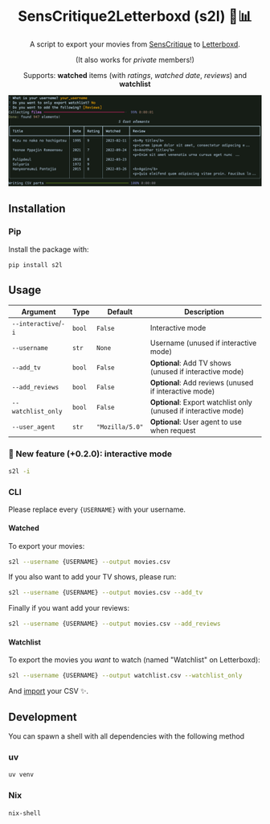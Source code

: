 <div align="center">

# SensCritique2Letterboxd (s2l) 🍿📊

A script to export your movies from [SensCritique](https://senscritique.com) to [Letterboxd](https://letterboxd.com).

(It also works for _private_ members!)

Supports: <b>watched</b> items (with <i>ratings</i>, <i>watched date</i>, <i>reviews</i>) and <b>watchlist</b>

![Screenshot](assets/screenshot.png)

</div>

## Installation

### Pip

Install the package with:

```bash
pip install s2l
```

## Usage

| Argument             | Type   | Default         | Description                                                      |
| -------------------- | ------ | --------------- | ---------------------------------------------------------------- |
| `--interactive`/`-i` | `bool` | `False`         | Interactive mode                                                 |
| `--username`         | `str`  | `None`          | Username (unused if interactive mode)                            |
| `--add_tv`           | `bool` | `False`         | **Optional**: Add TV shows (unused if interactive mode)          |
| `--add_reviews`      | `bool` | `False`         | **Optional**: Add reviews (unused if interactive mode)           |
| `--watchlist_only`   | `bool` | `False`         | **Optional**: Export watchlist only (unused if interactive mode) |
| `--user_agent`       | `str`  | `"Mozilla/5.0"` | **Optional**: User agent to use when request                     |

### 🌟 New feature (+0.2.0): interactive mode

```bash
s2l -i
```

### CLI

Please replace every `{USERNAME}` with your username.

#### Watched

To export your movies:

```bash
s2l --username {USERNAME} --output movies.csv
```

If you also want to add your TV shows, please run:

```bash
s2l --username {USERNAME} --output movies.csv --add_tv
```

Finally if you want add your reviews:

```bash
s2l --username {USERNAME} --output movies.csv --add_reviews
```

#### Watchlist

To export the movies you _want_ to watch (named "Watchlist" on Letterboxd):

```bash
s2l --username {USERNAME} --output watchlist.csv --watchlist_only
```

And [import](https://letterboxd.com/import/) your CSV ✨.

## Development

You can spawn a shell with all dependencies with the following method

### uv

```bash
uv venv
```

### Nix

```bash
nix-shell
```

